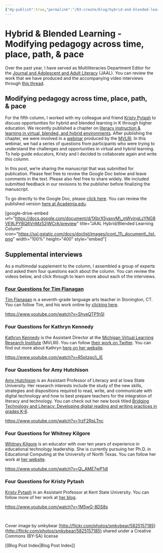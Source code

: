 ```yaml
---
{"dg-publish":true,"permalink":"/03-create/blog/hybrid-and-blended-learning-modifying-pedagogy-across-time-place-path-and-pace/","title":"Hybrid & Blended Learning: Modifying pedagogy across time, place, path, & pace","tags":["blended-learning","hybrid-learning","jaal","virtual-learning"]}
---
```


# Hybrid & Blended Learning - Modifying pedagogy across time, place, path, & pace

Over the past year, I have served as Multiliteracies Department Editor for the [Journal and Adolescent and Adult Literacy](http://www.reading.org/general/publications/journals/jaal.aspx) (JAAL). You can review the work that we have produced and the accompanying video interviews through [this thread](http://wiobyrne.com/tag/jaal/).

## Modifying pedagogy across time, place, path, & pace

For the fifth column, I worked with my colleague and friend [Kristy Pytash](https://twitter.com/kpytash) to discuss opportunities for hybrid and blended learning in K through higher education. We recently published a chapter on [literacy instruction & learning in virtual, blended, and hybrid environments](http://wiobyrne.com/hybrid-learning-environments/). After publishing the chapter, we were involved in a [webinar](https://www.youtube.com/watch?v=B64yyzedgbM) produced by the [MVLRI](http://www.mvlri.org/). In this webinar, we had a series of questions from participants who were trying to understand the challenges and opportunities in virtual and hybrid learning. To help guide educators, Kristy and I decided to collaborate again and write this column.

In this post, we’re sharing the manuscript that was submitted for publication. Please feel free to review the Google Doc below and leave comments in the text. Please also feel free to share widely. We included submitted feedback in our revisions to the publisher before finalizing the manuscript.

To go directly to the Google Doc, please [click here](https://docs.google.com/document/d/1XbrXSyaxvM_mWyjngLcYNG8VE9LPYBQ6VnMz52jWCrA/edit?usp=sharing). You can review the published version [here at Academia.edu](https://www.academia.edu/15304764/Hybrid_and_Blended_Learning_Modifying_pedagogy_across_path_place_time_and_place).

\[google-drive-embed url="https://docs.google.com/document/d/1XbrXSyaxvM\_mWyjngLcYNG8VE9LPYBQ6VnMz52jWCrA/preview" title="JAAL Hybrid/Blended Learning Column" icon="https://ssl.gstatic.com/docs/doclist/images/icon\_11\_document\_list.png" width="100%" height="400" style="embed"\]

## Supplemental interviews

As a multimodal supplement to the column, I assembled a group of experts and asked them four questions each about the column. You can review the videos below, and click through to learn more about each of the interviews.

### [Four Questions for Tim Flanagan](http://wiobyrne.com/four-questions-for-tim-flanagan-about-hybrid-and-blended-learning-in-education/)

[Tim Flanagan](https://twitter.com/tflanagan01) is a seventh-grade language arts teacher in Stonington, CT. You can follow Tim, and his work online by [clicking here](http://timflanagan.flavors.me/).

https://www.youtube.com/watch?v=ShyeQTP1h5I

### Four Questions for Kathryn Kennedy

[Kathryn Kennedy](https://twitter.com/kkennedy78) is the Assistant Director at the [Michigan Virtual Learning Research Institute](http://www.mvlri.org/) (MVLRI). You can follow [their work on Twitter](https://twitter.com/mvlri_mvu). You can find out more about Kathryn [here on her website](http://www.kathrynmkennedy.com/).

https://www.youtube.com/watch?v=R5ptzpcl\_IE

### Four Questions for Amy Hutchison

[Amy Hutchison](https://twitter.com/HutchisonAmy) is an Assistant Professor of Literacy and at Iowa State University. Her research interests include the study of the new skills, strategies and dispositions required to read, write, and communicate with digital technology and how to best prepare teachers for the integration of literacy and technology. You can check out her new book titled [Bridging Technology and Literacy: Developing digital reading and writing practices in grades K-6](https://rowman.com/ISBN/9781442234956/Bridging-Technology-and-Literacy-Developing-Digital-Reading-and-Writing-Practices-in-Grades-K-6).

https://www.youtube.com/watch?v=1rzF2RpLTnc

### Four Questions for Whitney Kilgore

[Whitney Kilgore](https://twitter.com/whitneykilgore) is an educator with over ten years of experience in educational technology leadership. She is currently pursuing her Ph.D. in Educational Computing at the University of North Texas. You can follow her work at [her website](http://whitneykilgore.com/).

https://www.youtube.com/watch?v=Q\_AME7wP1dI

### Four Questions for Kristy Pytash

[Kristy Pytash](https://twitter.com/kpytash) in an Assistant Professor at Kent State University. You can follow more of her work at [her blog](http://www.literacyspaces.com/).

https://www.youtube.com/watch?v=1M5wG-8DS8s

 

Cover image by smkybear [http://flickr.com/photos/smkybear/5825157185](http://flickr.com/photos/smkybear/5825157185) shared under a Creative Commons (BY-SA) license

[[Blog Post Index\|Blog Post Index]]